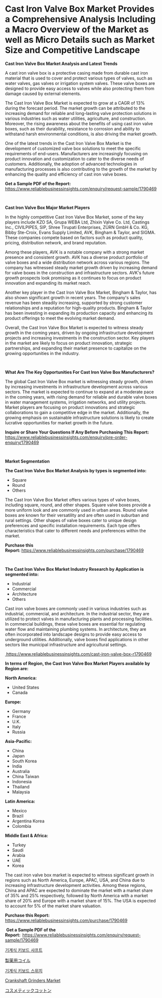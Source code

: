 <p><h1>Cast Iron Valve Box Market Provides a Comprehensive Analysis Including a Macro Overview of the Market as well as Micro Details such as Market Size and Competitive Landscape</h1></p><p><strong>Cast Iron Valve Box Market Analysis and Latest Trends</strong></p>
<p><p>A cast iron valve box is a protective casing made from durable cast iron material that is used to cover and protect various types of valves, such as water valves, gas valves or irrigation system valves. These valve boxes are designed to provide easy access to valves while also protecting them from damage caused by external elements.</p><p>The Cast Iron Valve Box Market is expected to grow at a CAGR of 13% during the forecast period. The market growth can be attributed to the increasing demand for reliable and long-lasting valve protection solutions in various industries such as water utilities, agriculture, and construction. Moreover, the rising awareness about the benefits of using cast iron valve boxes, such as their durability, resistance to corrosion and ability to withstand harsh environmental conditions, is also driving the market growth.</p><p>One of the latest trends in the Cast Iron Valve Box Market is the development of customized valve box solutions to meet the specific requirements of end-users. Manufacturers are increasingly focusing on product innovation and customization to cater to the diverse needs of customers. Additionally, the adoption of advanced technologies in manufacturing processes is also contributing to the growth of the market by enhancing the quality and efficiency of cast iron valve boxes.</p></p>
<p><strong>Get a Sample PDF of the Report:&nbsp;</strong> <a href="https://www.reliablebusinessinsights.com/enquiry/request-sample/1790469">https://www.reliablebusinessinsights.com/enquiry/request-sample/1790469</a></p>
<p>&nbsp;</p>
<p><strong>Cast Iron Valve Box Major Market Players</strong></p>
<p><p>In the highly competitive Cast Iron Valve Box Market, some of the key players include KZO SA, Grupa WEBA Ltd, Zhixin Valve Co. Ltd, Castings Inc., CIVILPIPES, SIP, Shree Tirupati Enterprises, ZÜRN GmbH & Co. KG, Bibby Ste-Croix, Evans Supply Limited, AVK, Bingham & Taylor, and SIGMA. These companies compete based on factors such as product quality, pricing, distribution network, and brand reputation.</p><p>Among these players, AVK is a notable company with a strong market presence and consistent growth. AVK has a diverse product portfolio of valve boxes and a wide distribution network across various regions. The company has witnessed steady market growth driven by increasing demand for valve boxes in the construction and infrastructure sectors. AVK's future growth prospects look promising as it continues to focus on product innovation and expanding its market reach.</p><p>Another key player in the Cast Iron Valve Box Market, Bingham & Taylor, has also shown significant growth in recent years. The company's sales revenue has been steadily increasing, supported by strong customer relationships and a reputation for high-quality products. Bingham & Taylor has been investing in expanding its production capacity and enhancing its product offerings to meet the evolving market demand.</p><p>Overall, the Cast Iron Valve Box Market is expected to witness steady growth in the coming years, driven by ongoing infrastructure development projects and increasing investments in the construction sector. Key players in the market are likely to focus on product innovation, strategic partnerships, and expanding their market presence to capitalize on the growing opportunities in the industry.</p></p>
<p>&nbsp;</p>
<p><strong>What Are The Key Opportunities For Cast Iron Valve Box Manufacturers?</strong></p>
<p><p>The global Cast Iron Valve Box market is witnessing steady growth, driven by increasing investments in infrastructure development across various sectors. The market is expected to continue to expand at a moderate pace in the coming years, with rising demand for reliable and durable valve boxes in water management systems, irrigation networks, and utility projects. Market players are focusing on product innovations and strategic collaborations to gain a competitive edge in the market. Additionally, the growing emphasis on sustainable infrastructure solutions is likely to create lucrative opportunities for market growth in the future.</p></p>
<p><strong>Inquire or Share Your Questions If Any Before Purchasing This Report:</strong> <a href="https://www.reliablebusinessinsights.com/enquiry/pre-order-enquiry/1790469">https://www.reliablebusinessinsights.com/enquiry/pre-order-enquiry/1790469</a></p>
<p>&nbsp;</p>
<p><strong>Market Segmentation</strong></p>
<p><strong>The Cast Iron Valve Box Market Analysis by types is segmented into:</strong></p>
<p><ul><li>Square</li><li>Round</li><li>Others</li></ul></p>
<p><p>The Cast Iron Valve Box Market offers various types of valve boxes, including square, round, and other shapes. Square valve boxes provide a more uniform look and are commonly used in urban areas. Round valve boxes are known for their versatility and are often used in suburban and rural settings. Other shapes of valve boxes cater to unique design preferences and specific installation requirements. Each type offers characteristics that cater to different needs and preferences within the market.</p></p>
<p><strong>Purchase this Report:&nbsp;</strong><a href="https://www.reliablebusinessinsights.com/purchase/1790469">https://www.reliablebusinessinsights.com/purchase/1790469</a></p>
<p>&nbsp;</p>
<p><strong>The Cast Iron Valve Box Market Industry Research by Application is segmented into:</strong></p>
<p><ul><li>Industrial</li><li>Commercial</li><li>Architecture</li><li>Others</li></ul></p>
<p><p>Cast iron valve boxes are commonly used in various industries such as industrial, commercial, and architecture. In the industrial sector, they are utilized to protect valves in manufacturing plants and processing facilities. In commercial buildings, these valve boxes are essential for regulating water flow and maintaining plumbing systems. In architecture, they are often incorporated into landscape designs to provide easy access to underground utilities. Additionally, valve boxes find applications in other sectors like municipal infrastructure and agricultural settings.</p></p>
<p><a href="https://www.reliablebusinessinsights.com/cast-iron-valve-box-r1790469">&nbsp;https://www.reliablebusinessinsights.com/cast-iron-valve-box-r1790469</a></p>
<p><strong>In terms of Region, the Cast Iron Valve Box Market Players available by Region are:</strong></p>
<p>
    <p> <strong> North America: </strong>
        <ul>
            <li>United States</li>
            <li>Canada</li>
        </ul>
        </p> 
    <p> <strong> Europe: </strong>
        <ul>
            <li>Germany</li>
            <li>France</li>
            <li>U.K.</li>
            <li>Italy</li>
            <li>Russia</li>
        </ul>
        </p> 
    <p> <strong> Asia-Pacific: </strong>
        <ul>
            <li>China</li>
            <li>Japan</li>
            <li>South Korea</li>
            <li>India</li>
            <li>Australia</li>
            <li>China Taiwan</li>
            <li>Indonesia</li>
            <li>Thailand</li>
            <li>Malaysia</li>
        </ul>
        </p> 
    <p> <strong> Latin America: </strong>
        <ul>
            <li>Mexico</li>
            <li>Brazil</li>
            <li>Argentina Korea</li>
            <li>Colombia</li>
        </ul>
        </p> 
    <p> <strong> Middle East & Africa: </strong>
        <ul>
            <li>Turkey</li>
            <li>Saudi</li>
            <li>Arabia</li>
            <li>UAE</li>
            <li>Korea</li>
        </ul>
    </p>
    </p>
<p><p>The cast iron valve box market is expected to witness significant growth in regions such as North America, Europe, APAC, USA, and China due to increasing infrastructure development activities. Among these regions, China and APAC are expected to dominate the market with a market share of 35% and 25% respectively, followed by North America with a market share of 20% and Europe with a market share of 15%. The USA is expected to account for 5% of the market share valuation.</p></p>
<p><strong>Purchase this Report: </strong><a href="https://www.reliablebusinessinsights.com/purchase/1790469">https://www.reliablebusinessinsights.com/purchase/1790469</a></p>
<p>&nbsp;<strong>Get a Sample PDF of the Report:&nbsp;&nbsp;</strong><a href="https://www.reliablebusinessinsights.com/enquiry/request-sample/1790469">https://www.reliablebusinessinsights.com/enquiry/request-sample/1790469</a></p>
<p><strong></strong></p>
<p><p><a href="https://github.com/Marcosoenrt565736/Market-Research-Report-List-1/blob/main/7687755168192.md">기계식 키보드 샤프트</a></p><p><a href="https://github.com/oqoeusbvpadwjs08/Market-Research-Report-List-2/blob/main/5131583156949.md">製薬用コイル</a></p><p><a href="https://github.com/romeshmittrochakma11/Market-Research-Report-List-1/blob/main/1601260168193.md">기계식 키보드 스위치</a></p><p><a href="https://github.com/waylose1223/Market-Research-Report-List-1/blob/main/crankshaft-grinders-market.md">Crankshaft Grinders Market</a></p><p><a href="https://github.com/AaronVargas43/Market-Research-Report-List-2/blob/main/9146264156950.md">コスメティックコットン</a></p></p>